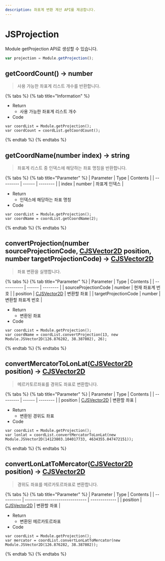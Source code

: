 ```yaml
---
description: 좌표계 변환 계산 API를 제공합니다.
---
```


# JSProjection

Module getProjection API로 생성할 수 있습니다.

```javascript
var projection = Module.getProjection();
```

## getCoordCount() → number

> 사용 가능한 좌표계 리스트 개수를 반환합니다.

{% tabs %}
{% tab title="Information" %}

* Return
  * 사용 가능한 좌표계 리스트 개수
* Code&#x20;
```
var coordList = Module.getProjection();
var coordCount = coordList.getCoordCount();
```

{% endtab %}
{% endtabs %}

## getCoordName(number index) → string

> 좌표계 리스트 중 인덱스에 해당하는 좌표 명칭을 반환합니다.

{% tabs %}
{% tab title="Parameter" %}
| Parameter | Type   | Contents |
| --------- | ------ | -------- |
| index  | number | 좌표계 인덱스 |

* Return
  * 인덱스에 해당하는 좌표 명칭
* Code&#x20;
```
var coordList = Module.getProjection();
var coordName = coordList.getCoordName(2);
```

{% endtab %}
{% endtabs %}

## convertProjection(number sourceProjectionCode, [CJSVector2D](CJSVector2D.md) position, number targetProjectionCode) → [CJSVector2D](CJSVector2D.md)

> 좌표 변환을 실행합니다.

{% tabs %}
{% tab title="Parameter" %}
| Parameter   | Type   | Contents |
| ----------- | ------ | -------- |
| sourceProjectionCode | number | 현재 좌표계 번호 |
| position | [CJSVector2D](CJSVector2D.md) | 변환할 좌표 |
| targetProjectionCode | number | 변환할 좌표계 번호 |

* Return
  * 변환된 좌표
* Code&#x20;
```
var coordList = Module.getProjection();
var coordName = coordList.convertProjection(13, new Module.JSVector2D(126.876282, 38.387802), 26);
```

{% endtab %}
{% endtabs %}

## convertMercatorToLonLat([CJSVector2D](CJSVector2D.md) position) → [CJSVector2D](CJSVector2D.md)

> 메르카토르좌표를 경위도 좌표로 변환합니다.

{% tabs %}
{% tab title="Parameter" %}
| Parameter | Type   | Contents |
| --------- | ------ | -------- |
| position  | [CJSVector2D](CJSVector2D.md) | 변환할 좌표 |

* Return
  * 변환된 경위도 좌표
* Code&#x20;
```
var coordList = Module.getProjection();
var lonlat = coordList.convertMercatorToLonLat(new Module.JSVector2D(14123803.104017733, 4634355.047472151));
```

{% endtab %}
{% endtabs %}

## convertLonLatToMercator([CJSVector2D](CJSVector2D.md) position) → [CJSVector2D](CJSVector2D.md)

> 경위도 좌표를 메르카토르좌표로 변환합니다.

{% tabs %}
{% tab title="Parameter" %}
| Parameter  | Type                            | Contents      |
| ---------- | ------------------------------- | ------------- |
| position  | [CJSVector2D](CJSVector2D.md) | 변환할 좌표 |

* Return
  * 변환된 메르카토르좌표
* Code&#x20;
```
var coordList = Module.getProjection();
var mercator = coordList.convertLonLatToMercator(new Module.JSVector2D(126.876282, 38.387802));
```

{% endtab %}
{% endtabs %}